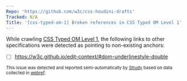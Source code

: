 ```yaml
---
Repo: 'https://github.com/w3c/css-houdini-drafts'
Tracked: N/A
Title: '[css-typed-om-1] Broken references in CSS Typed OM Level 1'
---
```


While crawling [CSS Typed OM Level 1](https://drafts.css-houdini.org/css-typed-om-1/), the following links to other specifications were detected as pointing to non-existing anchors:
* [ ] https://w3c.github.io/edit-context/#dom-underlinestyle-double

<sub>This issue was detected and reported semi-automatically by [Strudy](https://github.com/w3c/strudy/) based on data collected in [webref](https://github.com/w3c/webref/).</sub>
